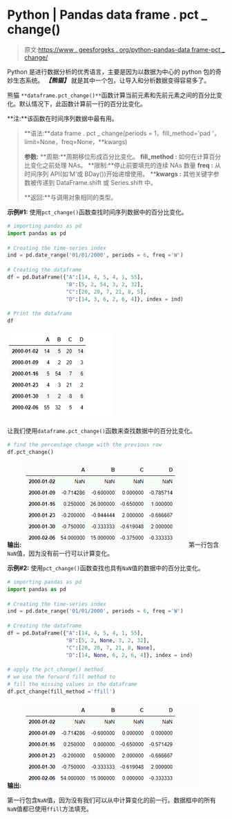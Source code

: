# Python | Pandas data frame . pct _ change()

> 原文:[https://www . geesforgeks . org/python-pandas-data frame-pct _ change/](https://www.geeksforgeeks.org/python-pandas-dataframe-pct_change/)

Python 是进行数据分析的优秀语言，主要是因为以数据为中心的 python 包的奇妙生态系统。 ***【熊猫】*** 就是其中一个包，让导入和分析数据变得容易多了。

熊猫 `**dataframe.pct_change()**`函数计算当前元素和先前元素之间的百分比变化。默认情况下，此函数计算前一行的百分比变化。

**注:**该函数在时间序列数据中最有用。

> **语法:**data frame . pct _ change(periods = 1，fill_method='pad '，limit=None，freq=None，**kwargs)
> 
> **参数:**
> **周期:**周期移位形成百分比变化。
> **fill_method :** 如何在计算百分比变化之前处理 NAs。
> **限制:**停止前要填充的连续 NAs 数量
> **freq :** 从时间序列 API(如‘M’或 BDay())开始递增使用。
> ****kwargs :** 其他关键字参数被传递到 DataFrame.shift 或 Series.shift 中。
> 
> **返回:**与调用对象相同的类型。

**示例#1:** 使用`pct_change()`函数查找时间序列数据中的百分比变化。

```py
# importing pandas as pd
import pandas as pd

# Creating the time-series index
ind = pd.date_range('01/01/2000', periods = 6, freq ='W')

# Creating the dataframe 
df = pd.DataFrame({"A":[14, 4, 5, 4, 1, 55],
                   "B":[5, 2, 54, 3, 2, 32], 
                   "C":[20, 20, 7, 21, 8, 5],
                   "D":[14, 3, 6, 2, 6, 4]}, index = ind)

# Print the dataframe
df
```

![](img/7afe74b5cd9a16279bb442674afa10f1.png)

让我们使用`dataframe.pct_change()`函数来查找数据中的百分比变化。

```py
# find the percentage change with the previous row
df.pct_change()
```

**输出:**
![](img/d7a38411b3493c510b798c149cf58e93.png)
第一行包含`NaN`值，因为没有前一行可以计算变化。

**示例#2:** 使用`pct_change()`函数查找也具有`NaN`值的数据中的百分比变化。

```py
# importing pandas as pd
import pandas as pd

# Creating the time-series index
ind = pd.date_range('01/01/2000', periods = 6, freq ='W')

# Creating the dataframe 
df = pd.DataFrame({"A":[14, 4, 5, 4, 1, 55],
                   "B":[5, 2, None, 3, 2, 32], 
                   "C":[20, 20, 7, 21, 8, None],
                   "D":[14, None, 6, 2, 6, 4]}, index = ind)

# apply the pct_change() method
# we use the forward fill method to
# fill the missing values in the dataframe
df.pct_change(fill_method ='ffill')
```

**输出:**
![](img/332bf185f6e56b7b2314451b4ce0e47d.png)

第一行包含`NaN`值，因为没有我们可以从中计算变化的前一行。数据框中的所有`NaN`值都已使用`ffill`方法填充。